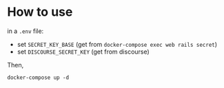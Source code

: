 # How to use

in a `.env` file:
- set `SECRET_KEY_BASE` (get from `docker-compose exec web rails secret`)
- set `DISCOURSE_SECRET_KEY` (get from discourse)


Then,

	docker-compose up -d
